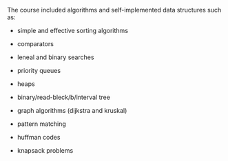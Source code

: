 The course included algorithms and self-implemented data structures such as:

- simple and effective sorting algorithms

- comparators

- leneal and binary searches

- priority queues

- heaps

- binary/read-bleck/b/interval tree

- graph algorithms (dijkstra and kruskal)

- pattern matching

- huffman codes

- knapsack problems
